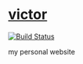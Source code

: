 # [victor](https://victormartins.com.br)

[![Build Status](https://travis-ci.org/victordev/victor.svg?branch=gh-pages)](https://travis-ci.org/victordev/victor)

my personal website
